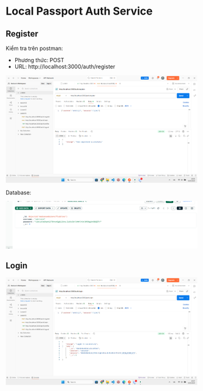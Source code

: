 # Local Passport Auth Service

## Register
Kiểm tra trên postman:
- Phương thức: POST
- URL: http://localhost:3000/auth/register

![1758805527200](public/img/1758805527200.png)

Database:

![1758805614869](public/img/1758805614869.png)

## Login

![1758805642449](public/img/1758805642449.png)
